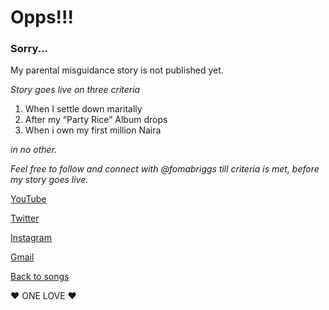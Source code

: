 # Opps!!! 
### Sorry... 

My parental misguidance story is not published yet. 

*Story goes live on three criteria*

1. When I settle down maritally 
2. After my “Party Rice” Album drops 
3. When i own my first million Naira
 
*in no other.*

*Feel free to follow and connect with @fomabriggs till criteria is met, before my story goes live.*

[YouTube](https://www.youtube.com/channel/UCNTJ0XioxmsKGRnaGLQIVpw)

[Twitter](https://twitter.com/fomabriggs/) 

[Instagram](www.instagram.com/fomabriggs/)

[Gmail](okiotorbriggs@gmail.com)

[Back to songs](https://briggsokiotor.github.io/Foma-Briggs-songs/)

♥️ ONE LOVE ♥️ 

